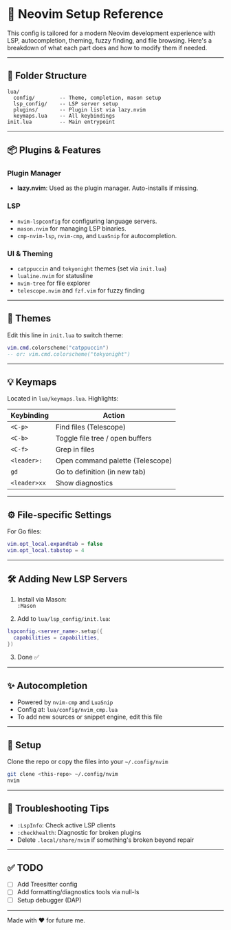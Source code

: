 # 🧠 Neovim Setup Reference

This config is tailored for a modern Neovim development experience with LSP, autocompletion, theming, fuzzy finding, and file browsing. Here's a breakdown of what each part does and how to modify them if needed.

---

## 🔧 Folder Structure

```
lua/
  config/        -- Theme, completion, mason setup
  lsp_config/    -- LSP server setup
  plugins/       -- Plugin list via lazy.nvim
  keymaps.lua    -- All keybindings
init.lua         -- Main entrypoint
```

---

## 📦 Plugins & Features

### Plugin Manager

- **lazy.nvim**: Used as the plugin manager. Auto-installs if missing.

### LSP

- `nvim-lspconfig` for configuring language servers.
- `mason.nvim` for managing LSP binaries.
- `cmp-nvim-lsp`, `nvim-cmp`, and `LuaSnip` for autocompletion.

### UI & Theming

- `catppuccin` and `tokyonight` themes (set via `init.lua`)
- `lualine.nvim` for statusline
- `nvim-tree` for file explorer
- `telescope.nvim` and `fzf.vim` for fuzzy finding

---

## 🎨 Themes

Edit this line in `init.lua` to switch theme:
```lua
vim.cmd.colorscheme("catppuccin")
-- or: vim.cmd.colorscheme("tokyonight")
```

---

## 💡 Keymaps

Located in `lua/keymaps.lua`. Highlights:

| Keybinding     | Action                                |
|----------------|----------------------------------------|
| `<C-p>`        | Find files (Telescope)                |
| `<C-b>`        | Toggle file tree / open buffers       |
| `<C-f>`        | Grep in files                         |
| `<leader>:`    | Open command palette (Telescope)      |
| `gd`           | Go to definition (in new tab)         |
| `<leader>xx`   | Show diagnostics                      |

---

## ⚙️ File-specific Settings

For Go files:
```lua
vim.opt_local.expandtab = false
vim.opt_local.tabstop = 4
```

---

## 🛠 Adding New LSP Servers

1. Install via Mason:  
   `:Mason`

2. Add to `lua/lsp_config/init.lua`:
```lua
lspconfig.<server_name>.setup({
  capabilities = capabilities,
})
```

3. Done ✅

---

## ✨ Autocompletion

- Powered by `nvim-cmp` and `LuaSnip`
- Config at: `lua/config/nvim_cmp.lua`
- To add new sources or snippet engine, edit this file

---

## 🚀 Setup

Clone the repo or copy the files into your `~/.config/nvim`

```sh
git clone <this-repo> ~/.config/nvim
nvim
```

---

## 🧪 Troubleshooting Tips

- `:LspInfo`: Check active LSP clients
- `:checkhealth`: Diagnostic for broken plugins
- Delete `.local/share/nvim` if something's broken beyond repair

---

## ✅ TODO

- [ ] Add Treesitter config
- [ ] Add formatting/diagnostics tools via null-ls
- [ ] Setup debugger (DAP)

---

Made with ❤️ for future me.
